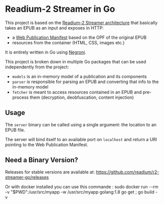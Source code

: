 # Readium-2 Streamer in Go

This project is based on the [Readium-2 Streamer architecture](https://github.com/readium/readium-2/blob/master/streamer/README.md) that basically takes an EPUB as an input and exposes in HTTP:

- a [Web Publication Manifest](https://github.com/HadrienGardeur/webpub-manifest) based on the OPF of the original EPUB
- resources from the container (HTML, CSS, images etc.)

It is entirely written in Go using [Negroni](https://github.com/urfave/negroni).

This project is broken down in multiple Go packages that can be used independently from the project:

- `models` is an in-memory model of a publication and its components
- `parser` is responsible for parsing an EPUB and converting that info to the in-memory model
- `fetcher` is meant to access resources contained in an EPUB and pre-process them (decryption, deobfuscation, content injection)

## Usage

The `server` binary can be called using a single argument: the location to an EPUB file.

The server will bind itself to an available port on `localhost` and return a URI pointing to the Web Publication Manifest.

## Need a Binary Version?

Releases for stable versions are available at: https://github.com/readium/r2-streamer-go/releases

Or with docker installed you can use this commande : sudo docker run --rm -v "$PWD":/usr/src/myapp -w /usr/src/myapp golang:1.8 go get ; go build -v 
